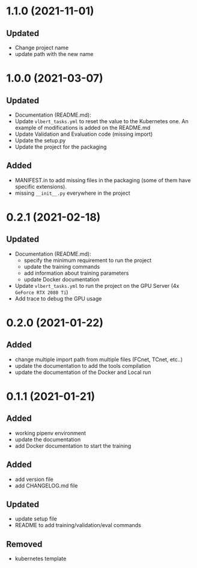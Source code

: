 # 1.1.0 (2021-11-01)
## Updated
* Change project name
* update path with the new name

# 1.0.0 (2021-03-07)
## Updated
* Documentation (README.md):
* Update `vlbert_tasks.yml` to reset the value to the Kubernetes one. An example of modifications is added on the README.md
* Update Validation and Evaluation code (missing import)
* Update the setup.py
* Update the project for the packaging

## Added
* MANIFEST.in to add missing files in the packaging (some of them have specific extensions).
* missing `__init__.py` everywhere in the project

# 0.2.1 (2021-02-18)
## Updated
* Documentation (README.md):
    * specify the minimum requirement to run the project
    * update the training commands
    * add information about training parameters
    * update Docker documentation
* Update `vlbert_tasks.yml` to run the project on the GPU Server (4x `GeForce RTX 2080 Ti`)
* Add trace to debug the GPU usage

# 0.2.0 (2021-01-22)
## Added
* change multiple import path from multiple files (FCnet, TCnet, etc..)
* update the documentation to add the tools compilation
* update the documentation of the Docker and Local run


# 0.1.1 (2021-01-21)
## Added
* working pipenv environment
* update the documentation
* add Docker documentation to start the training


## Added
* add version file
* add CHANGELOG.md file

## Updated
* update setup file
* README to add training/validation/eval commands

## Removed
* kubernetes template